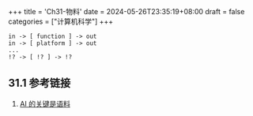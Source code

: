 +++
title = 'Ch31-物料'
date = 2024-05-26T23:35:19+08:00
draft = false
categories = ["计算机科学"]
+++

```text
in -> [ function ] -> out
in -> [ platform ] -> out
...
!? -> [ !? ] -> !?
```

## 31.1 参考链接

1. [AI 的关键是语料](https://github.com/ruanyf/weekly/blob/master/docs/issue-299.md)
